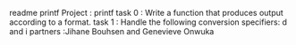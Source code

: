 readme printf
Project : printf
task 0 : Write a function that produces output according to a format.
task 1 : Handle the following conversion specifiers: d and i 
partners :Jihane Bouhsen and Genevieve Onwuka
